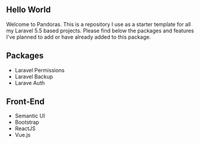 ## Hello World
Welcome to Pandoras. This is a repository I use as a starter template for all my Laravel 5.5 based projects. Please find below the packages and features I've planned to add or have already added to this package.

## Packages
- Laravel Permissions
- Laravel Backup
- Larave Auth

## Front-End
- Semantic UI
- Bootstrap
- ReactJS
- Vue.js